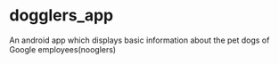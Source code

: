 # dogglers_app
 An android app which displays basic information about the pet dogs of  Google employees(nooglers)

